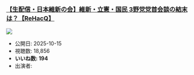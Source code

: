 ### [【生配信・日本維新の会】維新・立憲・国民 3野党党首会談の結末は？【ReHacQ】](https://www.youtube.com/watch?v=lRDCLOqTcvw)
[![](https://img.youtube.com/vi/lRDCLOqTcvw/sddefault.jpg)](https://www.youtube.com/watch?v=lRDCLOqTcvw)
-   公開日: 2025-10-15
-   視聴数: 18,856
-   **いいね数: 194**
-   出演者: 
